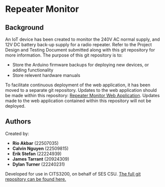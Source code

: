 # Repeater Monitor
## Background
An IoT device has been created to monitor the 240V AC normal supply, and 12V DC battery back-up supply for a radio repeater. Refer to the Project Design and Testing Document submitted along with this git repository for more information. The purpose of this git repository is to:
* Store the Arduino firmware backups for deploying new devices, or adding functionality
* Store relevent hardware manuals

To facilitate continuous deployment of the web application, it has been moved to a separate git repository. Updates to the web application should be made within this repository: [Repeater Monitor Web Application](https://github.com/tarrantja/remote-monitor-web). Updates made to the web application contained within this repository will not be deployed. 

## Authors
Created by:
* **Rio Akbar** (22507035)
* **Calvin Nguyen** (22509815)
* **Erik Stefan** (22224939)
* **James Tarrant** (20924309)
* **Dylan Turner** (22240231)

Developed for use in CITS3200, on behalf of SES CSU. 
[The full git repository can be found here.](https://github.com/tarrantja/remote-monitor-web)
